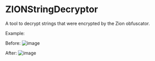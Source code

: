 # ZIONStringDecryptor
A tool to decrypt strings that were encrypted by the Zion obfuscator.

Example:

Before:
![image](https://github.com/user-attachments/assets/9b6bc116-f95d-4855-ae55-3b23efd348c4)

After:
![image](https://github.com/user-attachments/assets/d8d70e00-1266-4cd5-a4ef-f0041f64af0d)
